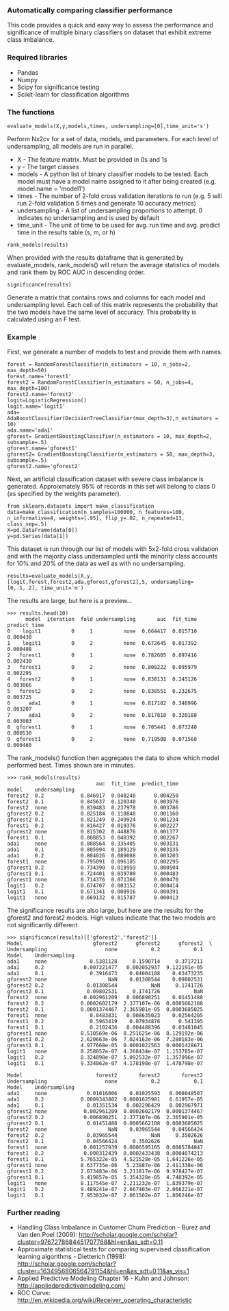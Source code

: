 ### Automatically comparing classifier performance
This code provides a quick and easy way to assess the performance and significance of multiple binary classifiers on dataset that exhibit extreme class imbalance.


### Required libraries
* Pandas
* Numpy
* Scipy for significance testing
* Scikit-learn for classification algorithms

### The functions
```
evaluate_models(X,y,models,times, undersampling=[0],time_unit='s')
```
Perform Nx2cv for a set of data, models, and parameters. For each level of undersampling, all models are run in parallel.
* X - The feature matrix. Must be provided in 0s and 1s
* y - The target classes
* models - A python list of binary classifier models to be tested. Each model must have a model name assigned to it after being created (e.g. model.name = 'model1')
* times - The number of 2-fold cross validation iterations to run (e.g. 5 will run 2-fold validation 5 times and generate 10 accuracy metrics)
* undersampling - A list of undersampling proportions to attempt. 0 indicates no undersampling and is used by default
* time_unit - The unit of time to be used for avg. run time and avg. predict time in the results table (s, m, or h)

```
rank_models(results)
```
When provided with the results dataframe that is generated by evaluate_models, rank_models() will return the average statistics of models and rank them by ROC AUC in descending order.

```
significance(results)
```
Generate a matrix that contains rows and columns for each model and undersampling level. Each cell of this matrix represents the probability that the two models have the same level of accuracy. This probability is calculated using an F test.

### Example
First, we generate a number of models to test and provide them with names.
```
forest = RandomForestClassifier(n_estimators = 10, n_jobs=2, max_depth=50)
forest.name='forest1'
forest2 = RandomForestClassifier(n_estimators = 50, n_jobs=4, max_depth=100)
forest2.name='forest2'
logit=LogisticRegression()
logit.name='logit1'
ada= AdaBoostClassifier(DecisionTreeClassifier(max_depth=3),n_estimators = 10)
ada.name='ada1'
gforest= GradientBoostingClassifier(n_estimators = 10, max_depth=2, subsample=.5)
gforest.name='gforest1'
gforest2= GradientBoostingClassifier(n_estimators = 50, max_depth=3, subsample=.5)
gforest2.name='gforest2'
```

Next, an artificial classification dataset with severe class imbalance is generated. Approixmately 95% of records in this set will belong to class 0 (as specified by the weights parameter).
```
from sklearn.datasets import make_classification
data=make_classification(n_samples=100000, n_features=100, n_informative=4, weights=[.95], flip_y=.02, n_repeated=13, class_sep=.5)
X=pd.DataFrame(data[0])
y=pd.Series(data[1])
```

This dataset is run through our list of models with 5x2-fold cross validation and with the majority class undersampled until the minority class accounts for 10% and 20% of the data as well as with no undersampling.
```
results=evaluate_models(X,y,[logit,forest,forest2,ada,gforest,gforest2],5, undersampling=[0,.1,.2], time_unit='m')
```
The results are large, but here is a preview...
```
>>> results.head(10)
      model  iteration  fold undersampling       auc  fit_time  predict_time
0    logit1          0     1          none  0.664417  0.015710      0.000430
1    logit1          0     2          none  0.672645  0.017392      0.000408
2   forest1          0     1          none  0.782605  0.097416      0.002430
3   forest1          0     2          none  0.808222  0.095979      0.002295
4   forest2          0     1          none  0.838131  0.245126      0.003866
5   forest2          0     2          none  0.838551  0.232675      0.003725
6      ada1          0     1          none  0.817182  0.346996      0.003207
7      ada1          0     2          none  0.817818  0.320188      0.003003
8  gforest1          0     1          none  0.705441  0.073240      0.000530
9  gforest1          0     2          none  0.719508  0.071568      0.000460
``` 
The rank_models() function then aggregates the data to show which model performed best. Times shown are in minutes.
```
>>> rank_models(results)
                             auc  fit_time  predict_time
model    undersampling                                  
forest2  0.2            0.846917  0.048240      0.004250
forest2  0.1            0.845637  0.120340      0.003976
forest2  none           0.839483  0.237978      0.003786
gforest2 0.2            0.825184  0.118848      0.001160
gforest2 0.1            0.821249  0.249924      0.001234
forest1  0.2            0.816427  0.019376      0.002227
gforest2 none           0.815302  0.448876      0.001377
forest1  0.1            0.808853  0.048392      0.002267
ada1     none           0.808564  0.335405      0.003131
ada1     0.1            0.805994  0.189129      0.003135
ada1     0.2            0.804026  0.089088      0.003203
forest1  none           0.795091  0.096185      0.002295
gforest1 0.2            0.734390  0.018959      0.000504
gforest1 0.1            0.724401  0.039700      0.000483
gforest1 none           0.714376  0.071366      0.000470
logit1   0.2            0.674707  0.003152      0.000414
logit1   0.1            0.671341  0.008916      0.000391
logit1   none           0.669132  0.015787      0.000413
```

The significance results are also large, but here are the results for the gforest2 and forest2 models. High values indicate that the two models are not significantly different.
```
>>> significance(results)[['gforest2','forest2']]
Model                       gforest2      gforest2      gforest2  \
Undersampling                   none           0.2           0.1
Model    Undersampling
ada1     none              0.5381128     0.1590714     0.3717211
ada1     0.2             0.007221477   0.002052937  9.122191e-05
ada1     0.1               0.3916473    0.04004108    0.03473235
gforest2 none                    NaN    0.01308544    0.09802531
gforest2 0.2              0.01308544           NaN     0.1741726
gforest2 0.1              0.09802531     0.1741726           NaN
forest2  none            0.002961209   0.006890251    0.01451488
forest2  0.2            0.0002602179  2.377107e-06  0.0005662108
forest2  0.1            0.0001374467  2.365901e-05  0.0003685025
forest1  none              0.0483831   0.008635023    0.02564205
forest1  0.2               0.5963419    0.07934876      0.541395
forest1  0.1               0.2102436   0.004488396    0.03481045
gforest1 none           8.510569e-06  8.251625e-06  8.129192e-06
gforest1 0.2            2.620663e-06  7.024162e-06  7.280183e-06
gforest1 0.1            4.977668e-05  0.0001022563  0.0001428671
logit1   none           8.258857e-07  4.268434e-07  1.153785e-07
logit1   0.2            8.324898e-07  5.092532e-07  1.357096e-07
logit1   0.1            9.334062e-07  4.178198e-07  1.478798e-07

Model                        forest2       forest2       forest2
Undersampling                   none           0.2           0.1
Model    Undersampling
ada1     none             0.01016006    0.01025593   0.008048507
ada1     0.2            0.0009343802  0.0001625981   6.61957e-05
ada1     0.1              0.01351534   0.002296429   0.002967971
gforest2 none            0.002961209  0.0002602179  0.0001374467
gforest2 0.2             0.006890251  2.377107e-06  2.365901e-05
gforest2 0.1              0.01451488  0.0005662108  0.0003685025
forest2  none                    NaN    0.03965544    0.04566424
forest2  0.2              0.03965544           NaN     0.3502626
forest2  0.1              0.04566424     0.3502626           NaN
forest1  none            0.001257939  0.0006595105  0.0005784847
forest1  0.2             0.000312439  0.0002433438  0.0004074213
forest1  0.1            5.765322e-05  4.521528e-05  1.641226e-05
gforest1 none           8.637735e-06   5.23887e-06  2.411338e-06
gforest1 0.2            2.073483e-06  3.211817e-06  9.978427e-07
gforest1 0.1            9.419857e-05  5.354328e-05  4.748392e-05
logit1   none           8.117545e-07  2.211232e-07  1.839379e-07
logit1   0.2            9.489241e-07  2.667403e-07  2.066221e-07
logit1   0.1            7.953832e-07  2.061502e-07  1.806246e-07
```


### Further reading
* Handling Class Imbalance in Customer Churn Prediction - Burez and Van den Poel (2009): http://scholar.google.com/scholar?cluster=9767278684451707768&hl=en&as_sdt=0,11
* Approximate statistical tests for comparing supervised classification learning algorithms - Dietterich (1998): http://scholar.google.com/scholar?cluster=1634956806564791154&hl=en&as_sdt=0,11&as_vis=1
* Applied Predictive Modeling Chapter 16 - Kuhn and Johnson: http://appliedpredictivemodeling.com/
* ROC Curve: http://en.wikipedia.org/wiki/Receiver_operating_characteristic
